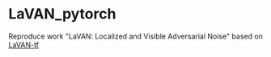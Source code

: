 # LaVAN_pytorch
Reproduce work "LaVAN: Localized and Visible Adversarial Noise" based on [LaVAN-tf](https://github.com/lith0613/LaVAN_python-tf-)
